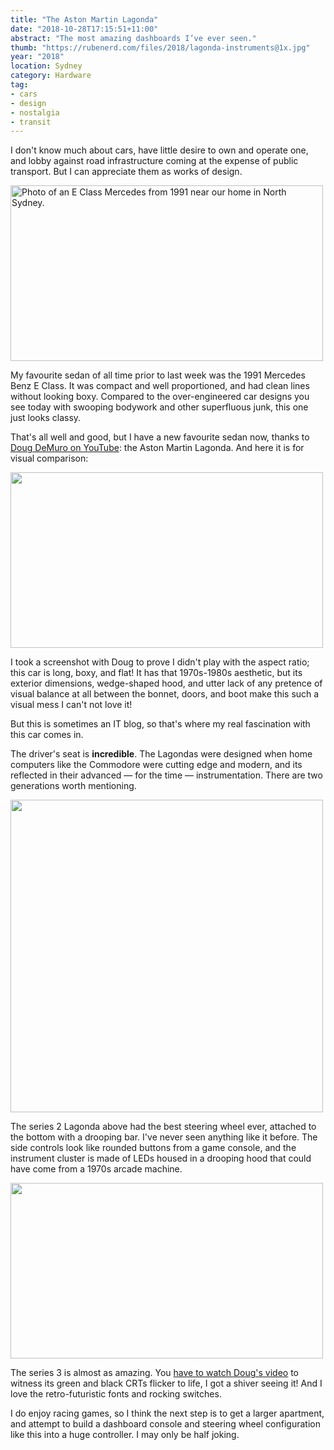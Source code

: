 ```yaml
---
title: "The Aston Martin Lagonda"
date: "2018-10-28T17:15:51+11:00"
abstract: "The most amazing dashboards I’ve ever seen."
thumb: "https://rubenerd.com/files/2018/lagonda-instruments@1x.jpg"
year: "2018"
location: Sydney
category: Hardware
tag:
- cars
- design
- nostalgia
- transit
---
```

I don't know much about cars, have little desire to own and operate one, and lobby against road infrastructure coming at the expense of public transport. But I can appreciate them as works of design.

<p><img src="https://rubenerd.com/files/2018/photo-eclass@1x.jpg" srcset="https://rubenerd.com/files/2018/photo-eclass@1x.jpg 1x, https://rubenerd.com/files/2018/photo-eclass@2x.jpg 2x" alt="Photo of an E Class Mercedes from 1991 near our home in North Sydney." style="width:500px; height:281px;" /></p>

My favourite sedan of all time prior to last week was the 1991 Mercedes Benz E Class. It was compact and well proportioned, and had clean lines without looking boxy. Compared to the over-engineered car designs you see today with swooping bodywork and other superfluous junk, this one just looks classy.
 
That's all well and good, but I have a new favourite sedan now, thanks to [Doug DeMuro on YouTube]\: the Aston Martin Lagonda. And here it is for visual comparison:

<p><img src="https://rubenerd.com/files/2018/lagonda-exterior@1x.jpg" srcset="https://rubenerd.com/files/2018/lagonda-exterior@1x.jpg 1x, https://rubenerd.com/files/2018/lagonda-exterior@2x.jpg 2x" alt="" style="width:500px; height:281px;" /></p>

I took a screenshot with Doug to prove I didn't play with the aspect ratio; this car is long, boxy, and flat! It has that 1970s-1980s aesthetic, but its exterior dimensions, wedge-shaped hood, and utter lack of any pretence of visual balance at all between the bonnet, doors, and boot make this such a visual mess I can't not love it!

But this is sometimes an IT blog, so that's where my real fascination with this car comes in.

The driver's seat is **incredible**. The Lagondas were designed when home computers like the Commodore were cutting edge and modern, and its reflected in their advanced — for the time — instrumentation. There are two generations worth mentioning.

<p><img src="https://rubenerd.com/files/2018/lagonda-model2@1x.jpg" srcset="https://rubenerd.com/files/2018/lagonda-model2@1x.jpg 1x, https://rubenerd.com/files/2018/lagonda-model2@2x.jpg 2x" alt="" style="width:500px" /></p>

The series 2 Lagonda above had the best steering wheel ever, attached to the bottom with a drooping bar. I've never seen anything like it before. The side controls look like rounded buttons from a game console, and the instrument cluster is made of LEDs housed in a drooping hood that could have come from a 1970s arcade machine.

<p><img src="https://rubenerd.com/files/2018/lagonda-instruments@1x.jpg" srcset="https://rubenerd.com/files/2018/lagonda-instruments@1x.jpg 1x, https://rubenerd.com/files/2018/lagonda-instruments@2x.jpg 2x" alt="" style="width:500px; height:281px;" /></p>

The series 3 is almost as amazing. You [have to watch Doug's video] to witness its green and black CRTs flicker to life, I got a shiver seeing it! And I love the retro-futuristic fonts and rocking switches.

I do enjoy racing games, so I think the next step is to get a larger apartment, and attempt to build a dashboard console and steering wheel configuration like this into a huge controller. I may only be half joking.

[Doug DeMuro on YouTube]: https://www.youtube.com/watch?v=QP07Jq5b88M
[have to watch Doug's video]: https://www.youtube.com/watch?v=QP07Jq5b88M

